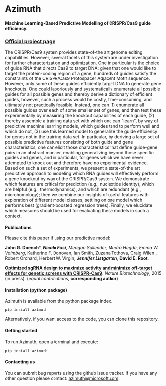 # Azimuth 
#### Machine Learning-Based Predictive Modelling of CRISPR/Cas9 guide efficiency.

### [**Official project page**](http://research.microsoft.com/en-us/projects/azimuth/)


The CRISPR/Cas9 system provides state-of-the art genome editing capabilities. However, several facets of this system are under investigation for further characterization and optimization. One in particular is the choice of guide RNA that directs Cas9 to target DNA: given that one would like to target the protein-coding region of a gene, hundreds of guides satisfy the constraints of the CRISPR/Cas9 Protospacer Adjacent Motif sequence. However, only some of these guides efficiently target DNA to generate gene knockouts. One could laboriously and systematically enumerate all possible guides for all possible genes and thereby derive a dictionary of efficient guides, however, such a process would be costly, time-consuming, and ultimately not practically feasible. Instead, one can (1) enumerate all possible guides over each of some smaller set of genes, and then test these experimentally by measuring the knockout capabilities of each guide, (2) thereby assemble a training data set with which one can "learn", by way of predictive machine learning models, which guides tend to perform well and which do not, (3) use this learned model to generalize the guide efficiency for genes not in the training data set. In particular, by deriving a large set of possible predictive features consisting of both guide and gene characteristics, one can elicit those characteristics that define guide-gene pairs in an abstract manner, enabling generalizing beyond those specific guides and genes, and in particular, for genes which we have never attempted to knock out and therefore have no experimental evidence. Based on such a set of experiments, we present a state-of-the art predictive approach to modeling which RNA guides will effectively perform a gene knockout by way of the CRISPR/Cas9 system. We demonstrate which features are critical for prediction (e.g., nucleotide identity), which are helpful (e.g., thermodynamics), and which are redundant (e.g., microhomology); then we combine our insights of useful features with exploration of different model classes, settling on one model which performs best (gradient-boosted regression trees). Finally, we elucidate which measures should be used for evaluating these models in such a context.  

#### Publications

Please cite this paper if using our predictive model:

**John G. Doench**\*, **_Nicolo Fusi_**, _Meagan Sullender_, _Mudra Hegde_, _Emma W. Vaimberg_, Katherine F. Donovan, Ian Smith, Zuzana Tothova, Craig Wilen , Robert Orchard, Herbert W. Virgin, **_Jennifer Listgarten_**, **David E. Root**.

[**Optimized sgRNA design to maximize activity and minimize off-target effects for genetic screens with CRISPR-Cas9**](#). *Nature Biotechnology*, 2015 (in press). (_equal contributions_, **corresponding author**)


#### Installation (python package)

Azimuth is available from the python package index. 

```shell
pip install azimuth
```

Alternatively, if you want access to the code, you can clone this repository.


#### Getting started

To run Azimuth, open a terminal and execute:

```shell
pip install azimuth
```

#### Contacting us 

You can submit bug reports using the github issue tracker. 
If you have any other question please contact: azimuth@microsoft.com.